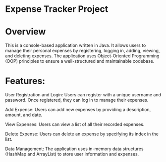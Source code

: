 # Expense Tracker Project

# Overview

This is a console-based application written in Java. It allows users to manage their personal expenses by registering, logging in, adding, viewing, and deleting expenses. The application uses Object-Oriented Programming (OOP) principles to ensure a well-structured and maintainable codebase.

# Features:

User Registration and Login: Users can register with a unique username and password. Once registered, they can log in to manage their expenses.

Add Expense: Users can add new expenses by providing a description, amount, and date.

View Expenses: Users can view a list of all their recorded expenses.

Delete Expense: Users can delete an expense by specifying its index in the list.

Data Management: The application uses in-memory data structures (HashMap and ArrayList) to store user information and expenses.
